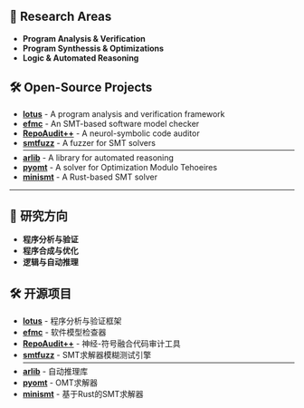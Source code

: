 ## 🔬 Research Areas

- **Program Analysis & Verification**
- **Program Synthessis & Optimizations**
- **Logic & Automated Reasoning**
  
## 🛠️ Open-Source Projects

- **[lotus](https://github.com/ZJU-Automated-Reasoning-Group/lotus)**  - A program analysis and verification framework
- **[efmc](https://github.com/ZJU-Automated-Reasoning-Group/efmc)**    - An SMT-based software model checker
- **[RepoAudit++](https://github.com/ZJU-Automated-Reasoning-Group/RepoAudit)** - A neurol-symbolic code auditor
- **[smtfuzz](https://github.com/ZJU-Automated-Reasoning-Group/smtfuzz)**  - A fuzzer for SMT solvers
    <hr style="margin: 4px 0;">
- **[arlib](https://github.com/ZJU-Automated-Reasoning-Group/arlib)**  - A library for automated reasoning
- **[pyomt](https://github.com/ZJU-Automated-Reasoning-Group/pyomt)** - A solver for Optimization Modulo Tehoeires
- **[minismt](https://github.com/ZJU-Automated-Reasoning-Group/minismt)** - A Rust-based SMT solver


-----------------------------

## 🔬 研究方向

- **程序分析与验证**
- **程序合成与优化**
- **逻辑与自动推理**

## 🛠️ 开源项目

- **[lotus](https://github.com/ZJU-Automated-Reasoning-Group/lotus)**  - 程序分析与验证框架
- **[efmc](https://github.com/ZJU-Automated-Reasoning-Group/efmc)**    - 软件模型检查器
- **[RepoAudit++](https://github.com/ZJU-Automated-Reasoning-Group/RepoAudit)** - 神经-符号融合代码审计工具
- **[smtfuzz](https://github.com/ZJU-Automated-Reasoning-Group/smtfuzz)** - SMT求解器模糊测试引擎
      <hr style="margin: 4px 0;">
- **[arlib](https://github.com/ZJU-Automated-Reasoning-Group/arlib)**  - 自动推理库
- **[pyomt](https://github.com/ZJU-Automated-Reasoning-Group/pyomt)** - OMT求解器
- **[minismt](https://github.com/ZJU-Automated-Reasoning-Group/minismt)** - 基于Rust的SMT求解器



